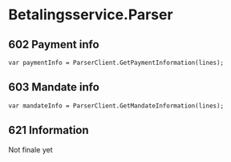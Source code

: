 # Betalingsservice.Parser

## 602 Payment info
```
var paymentInfo = ParserClient.GetPaymentInformation(lines);
```

## 603 Mandate info
```
var mandateInfo = ParserClient.GetMandateInformation(lines);
```

## 621 Information
Not finale yet
